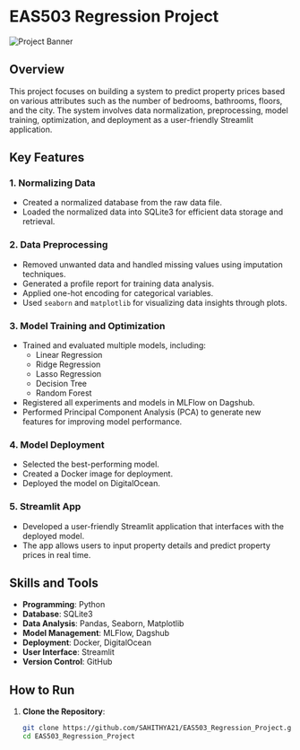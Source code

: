 # EAS503 Regression Project

![Project Banner](https://github.com/SAHITHYA21/EAS503_Regression_Project/assets/48857403/2a9e6fad-dede-463f-8a7e-8864bc708706)

## Overview
This project focuses on building a system to predict property prices based on various attributes such as the number of bedrooms, bathrooms, floors, and the city. The system involves data normalization, preprocessing, model training, optimization, and deployment as a user-friendly Streamlit application.

## Key Features

### 1. Normalizing Data
- Created a normalized database from the raw data file.
- Loaded the normalized data into SQLite3 for efficient data storage and retrieval.

### 2. Data Preprocessing
- Removed unwanted data and handled missing values using imputation techniques.
- Generated a profile report for training data analysis.
- Applied one-hot encoding for categorical variables.
- Used `seaborn` and `matplotlib` for visualizing data insights through plots.

### 3. Model Training and Optimization
- Trained and evaluated multiple models, including:
  - Linear Regression
  - Ridge Regression
  - Lasso Regression
  - Decision Tree
  - Random Forest
- Registered all experiments and models in MLFlow on Dagshub.
- Performed Principal Component Analysis (PCA) to generate new features for improving model performance.

### 4. Model Deployment
- Selected the best-performing model.
- Created a Docker image for deployment.
- Deployed the model on DigitalOcean.

### 5. Streamlit App
- Developed a user-friendly Streamlit application that interfaces with the deployed model.
- The app allows users to input property details and predict property prices in real time.

## Skills and Tools
- **Programming**: Python
- **Database**: SQLite3
- **Data Analysis**: Pandas, Seaborn, Matplotlib
- **Model Management**: MLFlow, Dagshub
- **Deployment**: Docker, DigitalOcean
- **User Interface**: Streamlit
- **Version Control**: GitHub

## How to Run
1. **Clone the Repository**:
   ```bash
   git clone https://github.com/SAHITHYA21/EAS503_Regression_Project.git
   cd EAS503_Regression_Project
